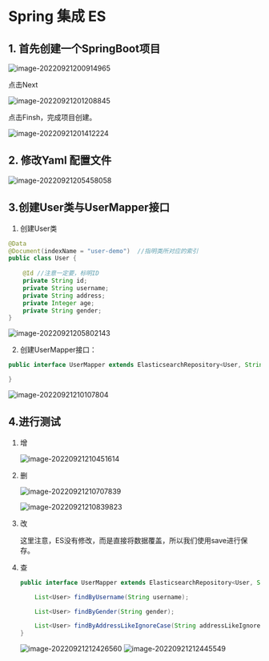 # Spring 集成 ES

## 1. 首先创建一个SpringBoot项目

![image-20220921200914965](assets/image-20220921200914965.png)

点击Next

![image-20220921201208845](assets/image-20220921201208845.png)

点击Finsh，完成项目创建。

![image-20220921201412224](assets/image-20220921201412224.png)

## 2. 修改Yaml 配置文件

![image-20220921205458058](assets/image-20220921205458058.png)

## 3.创建User类与UserMapper接口

1. 创建User类

```java
@Data
@Document(indexName = "user-demo")  //指明类所对应的索引
public class User {
    
    @Id //注意一定要，标明ID
    private String id;
    private String username;
    private String address;
    private Integer age;
    private String gender;
}

```

![image-20220921205802143](assets/image-20220921205802143.png)

2. 创建UserMapper接口：

```java
public interface UserMapper extends ElasticsearchRepository<User, String> {

}
```



![image-20220921210107804](assets/image-20220921210107804.png)

## 4.进行测试

1. 增

   ![image-20220921210451614](assets/image-20220921210451614.png)

2. 删

   ![image-20220921210707839](assets/image-20220921210707839.png)

   ![image-20220921210839823](assets/image-20220921210839823.png)

   

3. 改

   这里注意，ES没有修改，而是直接将数据覆盖，所以我们使用save进行保存。

4. 查

   ```java
   public interface UserMapper extends ElasticsearchRepository<User, String> {
   
       List<User> findByUsername(String username);
   
       List<User> findByGender(String gender);
   
       List<User> findByAddressLikeIgnoreCase(String addressLikeIgnoreCase);
   }
   
   ```

   ![image-20220921212426560](assets/image-20220921212426560.png)
   ![image-20220921212445549](assets/image-20220921212445549.png)

